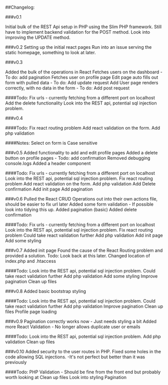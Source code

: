 ##Changelog:

###v0.1

Initial bulk of the REST Api setup in PHP using the Slim PHP framework.
Still have to implement backend validation for the POST method.
Look into improving the UPDATE method.

###v0.2
Setting up the initial react pages
Run into an issue serving the static homepage, something to look at later.

###v0.3

Added the bulk of the operations in React
Fetches users on the dashboard - To do: add pagination
Fetches user on profile page
Edit page auto fills out form with pulled data - To do: Add update request
Add User page renders correctly, with no data in the form - To do: Add post request

####Todo:
Fix urls - currently fetching from a different port on localhost
Add the delete functionality
Look into the REST api, potential sql injection problem.

###v0.4

####Todo:
Fix react routing problem
Add react validation on the form.
Add php validation

####Notes:
Select on form is Case sensitive

###v0.5
Added functionality to add and edit profile pages
Added a delete button on profile pages - Todo: add confirmation
Removed debugging console.logs
Added a header component

####Todo:
Fix urls - currently fetching from a different port on localhost
Look into the REST api, potential sql injection problem.
Fix react routing problem
Add react validation on the form.
Add php validation
Add Delete confirmation
Add init page
Add pagination

###v0.6
Pulled the React CRUD Operations out into their own actions file, should be easier to fix url later
Added some form validation - If possible look into tidying this up.
Added pagination (basic)
Added delete confirmation

####Todo:
Fix urls - currently fetching from a different port on localhost
Look into the REST api, potential sql injection problem.
Fix react routing problem
Could take react validation further
Add php validation
Add init page
Add some styling

###v0.7
Added init page
Found the cause of the React Routing problem and provided a solution. Todo: Look back at this later.
Changed location of index.php and .htaccess

####Todo:
Look into the REST api, potential sql injection problem.
Could take react validation further
Add php validation
Add some styling
Improve pagination
Clean up files

###v0.8
Added basic bootstrap styling

####Todo:
Look into the REST api, potential sql injection problem.
Could take react validation further
Add php validation
Improve pagination
Clean up files
Profile page loading

###v0.9
Pagination correctly works now - Just needs styling a bit
Added more React Validation - No longer allows duplicate user or emails

####Todo:
Look into the REST api, potential sql injection problem.
Add php validation
Clean up files

###v0.10
Added security to the user routes in PHP. Fixed some holes in the code allowing SQL injections. 
-It's not perfect but better than it was previously

####Todo:
PHP Validation - Should be fine from the front end but probably worth looking at
Clean up files
Look into styling Pagination
